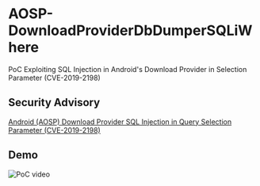 # AOSP-DownloadProviderDbDumperSQLiWhere
PoC Exploiting SQL Injection in Android's Download Provider in Selection Parameter (CVE-2019-2198)

## Security Advisory
[Android (AOSP) Download Provider SQL Injection in Query Selection Parameter (CVE-2019-2198)](https://act-on.ioactive.com/acton/attachment/34793/f-0b1db136-6474-4c86-b944-0ba96a89283a/1/-/-/-/-/cve-2019-2198.pdf)

## Demo
![PoC video](demo.gif)
